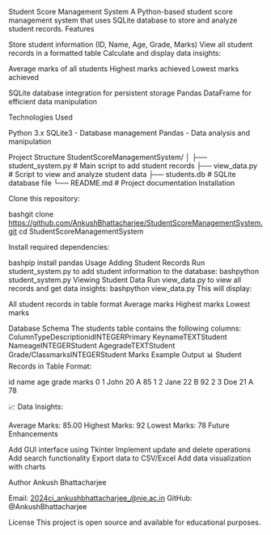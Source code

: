 Student Score Management System
A Python-based student score management system that uses SQLite database to store and analyze student records.
Features

Store student information (ID, Name, Age, Grade, Marks)
View all student records in a formatted table
Calculate and display data insights:

Average marks of all students
Highest marks achieved
Lowest marks achieved


SQLite database integration for persistent storage
Pandas DataFrame for efficient data manipulation

Technologies Used

Python 3.x
SQLite3 - Database management
Pandas - Data analysis and manipulation

Project Structure
StudentScoreManagementSystem/
│
├── student_system.py    # Main script to add student records
├── view_data.py        # Script to view and analyze student data
├── students.db         # SQLite database file
└── README.md          # Project documentation
Installation

Clone this repository:

bashgit clone https://github.com/AnkushBhattacharjee/StudentScoreManagementSystem.git
cd StudentScoreManagementSystem

Install required dependencies:

bashpip install pandas
Usage
Adding Student Records
Run student_system.py to add student information to the database:
bashpython student_system.py
Viewing Student Data
Run view_data.py to view all records and get data insights:
bashpython view_data.py
This will display:

All student records in table format
Average marks
Highest marks
Lowest marks

Database Schema
The students table contains the following columns:
ColumnTypeDescriptionidINTEGERPrimary KeynameTEXTStudent NameageINTEGERStudent AgegradeTEXTStudent Grade/ClassmarksINTEGERStudent Marks
Example Output
📊 Student Records in Table Format:

   id    name  age grade  marks
0   1   John   20     A     85
1   2   Jane   22     B     92
2   3   Doe    21     A     78

📈 Data Insights:

Average Marks: 85.00
Highest Marks: 92
Lowest Marks: 78
Future Enhancements

Add GUI interface using Tkinter
Implement update and delete operations
Add search functionality
Export data to CSV/Excel
Add data visualization with charts

Author
Ankush Bhattacharjee

Email: 2024ci_ankushbhattacharjee_@nie.ac.in
GitHub: @AnkushBhattacharjee

License
This project is open source and available for educational purposes.